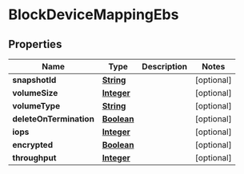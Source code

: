 

# BlockDeviceMappingEbs


## Properties

| Name | Type | Description | Notes |
|------------ | ------------- | ------------- | -------------|
|**snapshotId** | [**String**](String.md) |  |  [optional] |
|**volumeSize** | [**Integer**](Integer.md) |  |  [optional] |
|**volumeType** | [**String**](String.md) |  |  [optional] |
|**deleteOnTermination** | [**Boolean**](Boolean.md) |  |  [optional] |
|**iops** | [**Integer**](Integer.md) |  |  [optional] |
|**encrypted** | [**Boolean**](Boolean.md) |  |  [optional] |
|**throughput** | [**Integer**](Integer.md) |  |  [optional] |



